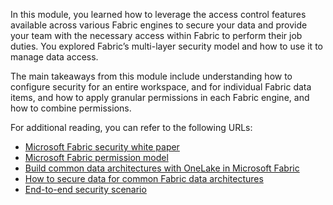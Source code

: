 In this module, you learned how to leverage the access control features available across various Fabric engines to secure your data and provide your team with the necessary access within Fabric to perform their job duties. You explored Fabric’s multi-layer security model and how to use it to manage data access. 

The main takeaways from this module include understanding how to configure security for an entire workspace, and for individual Fabric data items, and how to apply granular permissions in each Fabric engine, and how to combine permissions.

For additional reading, you can refer to the following URLs:

- [Microsoft Fabric security white paper](/fabric/security/white-paper-landing-page?azure-portal=true)
- [Microsoft Fabric permission model](/fabric/security/permission-model?azure-portal=true)
- [Build common data architectures with OneLake in Microsoft Fabric](https://blog.fabric.microsoft.com/en-us/blog/building-common-data-architectures-with-onelake-in-microsoft-fabric?azure-portal=true)
- [How to secure data for common Fabric data architectures](/fabric/onelake/security/how-to-common-data-architectures)
- [End-to-end security scenario](https://learn.microsoft.com/en-us/fabric/security/security-scenario)
